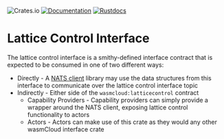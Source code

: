 ![Crates.io](https://img.shields.io/crates/v/wasmcloud-interface-lattice-control)
[![Documentation](https://img.shields.io/badge/Docs-Documentation-blue)](https://wasmcloud.dev)
[![Rustdocs](https://docs.rs/lattice-control-interface/badge.svg)](https://docs.rs/wasmcloud-interface-lattice-control)

# Lattice Control Interface
The lattice control interface is a smithy-defined interface contract that is expected to be consumed in one of two different ways:

* Directly - A [NATS client](https://github.com/wasmcloud/control-interface-client) library may use the data structures from this interface to communicate over the lattice control interface topic
* Indirectly - Either side of the `wasmcloud:latticecontrol` contract
    * Capability Providers - Capability providers can simply provide a wrapper around the NATS client, exposing lattice control functionality to actors
    * Actors - Actors can make use of this crate as they would any other wasmCloud interface crate

